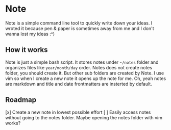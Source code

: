 # Note
Note is a simple command line tool to quickly write down your ideas. I wroted it because pen & paper is sometimes away from me and I don't wanna lost my ideas :^)

## How it works
Note is just a simple bash script. It stores notes under `~/notes` folder and organizes files like `year/month/day` order. Notes does not create notes folder, you should create it. But other sub folders are created by Note. I use vim so when I create a new note it opens up the note for me. Oh, yeah notes are markdown and title and date frontmatters are insterted by default.

## Roadmap
[x] Create a new note in lowest possible effort
[ ] Easily access notes without going to the notes folder. Maybe opening the notes folder with vim works?

